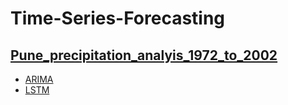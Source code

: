 # Time-Series-Forecasting

## [Pune_precipitation_analyis_1972_to_2002](https://github.com/Abhishekmamidi123/Time-Series-Forecasting/tree/master/Pune_precipitation_analyis_1972_to_2002)
- [ARIMA](https://github.com/Abhishekmamidi123/Time-Series-Forecasting/blob/master/Pune_precipitation_analyis_1972_to_2002/ARIMA.ipynb)
- [LSTM](https://github.com/Abhishekmamidi123/Time-Series-Forecasting/blob/master/Pune_precipitation_analyis_1972_to_2002/LSTM.ipynb)
